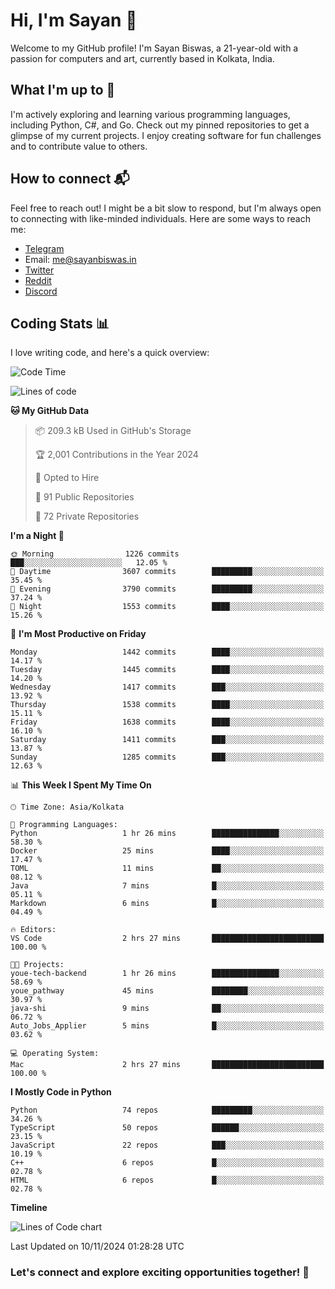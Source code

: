 # Hi, I'm Sayan 👋

Welcome to my GitHub profile! I'm Sayan Biswas, a 21-year-old with a passion for computers and art, currently based in Kolkata, India.

## What I'm up to 🚀

I'm actively exploring and learning various programming languages, including Python, C#, and Go. Check out my pinned repositories to get a glimpse of my current projects. I enjoy creating software for fun challenges and to contribute value to others.

## How to connect 📬

Feel free to reach out! I might be a bit slow to respond, but I'm always open to connecting with like-minded individuals. Here are some ways to reach me:

- [Telegram](https://t.me/dank_as_fuck)
- Email: [me@sayanbiswas.in](mailto:me@sayanbiswas.in)
- [Twitter](https://twitter.com/TheDankDel)
- [Reddit](https://www.reddit.com/user/dank_as_fuck_/)
- [Discord](https://discordapp.com/users/506536929152466945)

## Coding Stats 📊

I love writing code, and here's a quick overview:

<!--START_SECTION:waka-->
![Code Time](http://img.shields.io/badge/Code%20Time-1%2C909%20hrs%2019%20mins-blue)

![Lines of code](https://img.shields.io/badge/From%20Hello%20World%20I%27ve%20Written-6.2%20million%20lines%20of%20code-blue)

**🐱 My GitHub Data** 

> 📦 209.3 kB Used in GitHub's Storage 
 > 
> 🏆 2,001 Contributions in the Year 2024
 > 
> 💼 Opted to Hire
 > 
> 📜 91 Public Repositories 
 > 
> 🔑 72 Private Repositories 
 > 
**I'm a Night 🦉** 

```text
🌞 Morning                1226 commits        ███░░░░░░░░░░░░░░░░░░░░░░   12.05 % 
🌆 Daytime                3607 commits        █████████░░░░░░░░░░░░░░░░   35.45 % 
🌃 Evening                3790 commits        █████████░░░░░░░░░░░░░░░░   37.24 % 
🌙 Night                  1553 commits        ████░░░░░░░░░░░░░░░░░░░░░   15.26 % 
```
📅 **I'm Most Productive on Friday** 

```text
Monday                   1442 commits        ████░░░░░░░░░░░░░░░░░░░░░   14.17 % 
Tuesday                  1445 commits        ████░░░░░░░░░░░░░░░░░░░░░   14.20 % 
Wednesday                1417 commits        ███░░░░░░░░░░░░░░░░░░░░░░   13.92 % 
Thursday                 1538 commits        ████░░░░░░░░░░░░░░░░░░░░░   15.11 % 
Friday                   1638 commits        ████░░░░░░░░░░░░░░░░░░░░░   16.10 % 
Saturday                 1411 commits        ███░░░░░░░░░░░░░░░░░░░░░░   13.87 % 
Sunday                   1285 commits        ███░░░░░░░░░░░░░░░░░░░░░░   12.63 % 
```


📊 **This Week I Spent My Time On** 

```text
🕑︎ Time Zone: Asia/Kolkata

💬 Programming Languages: 
Python                   1 hr 26 mins        ███████████████░░░░░░░░░░   58.30 % 
Docker                   25 mins             ████░░░░░░░░░░░░░░░░░░░░░   17.47 % 
TOML                     11 mins             ██░░░░░░░░░░░░░░░░░░░░░░░   08.12 % 
Java                     7 mins              █░░░░░░░░░░░░░░░░░░░░░░░░   05.11 % 
Markdown                 6 mins              █░░░░░░░░░░░░░░░░░░░░░░░░   04.49 % 

🔥 Editors: 
VS Code                  2 hrs 27 mins       █████████████████████████   100.00 % 

🐱‍💻 Projects: 
youe-tech-backend        1 hr 26 mins        ███████████████░░░░░░░░░░   58.69 % 
youe_pathway             45 mins             ████████░░░░░░░░░░░░░░░░░   30.97 % 
java-shi                 9 mins              ██░░░░░░░░░░░░░░░░░░░░░░░   06.72 % 
Auto_Jobs_Applier        5 mins              █░░░░░░░░░░░░░░░░░░░░░░░░   03.62 % 

💻 Operating System: 
Mac                      2 hrs 27 mins       █████████████████████████   100.00 % 
```

**I Mostly Code in Python** 

```text
Python                   74 repos            █████████░░░░░░░░░░░░░░░░   34.26 % 
TypeScript               50 repos            ██████░░░░░░░░░░░░░░░░░░░   23.15 % 
JavaScript               22 repos            ███░░░░░░░░░░░░░░░░░░░░░░   10.19 % 
C++                      6 repos             █░░░░░░░░░░░░░░░░░░░░░░░░   02.78 % 
HTML                     6 repos             █░░░░░░░░░░░░░░░░░░░░░░░░   02.78 % 
```



**Timeline**

![Lines of Code chart](https://raw.githubusercontent.com/Dank-del/Dank-del/main/assets/bar_graph.png)


 Last Updated on 10/11/2024 01:28:28 UTC
<!--END_SECTION:waka-->

### Let's connect and explore exciting opportunities together! 🚀
